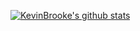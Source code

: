 [![KevinBrooke's github stats](https://github-readme-stats.vercel.app/api?username=KevinBrooke&count_private=true&show_icons=true&theme=slateorange&hide_rank=false&hide_border=true)](https://github.com/anuraghazra/github-readme-stats)
